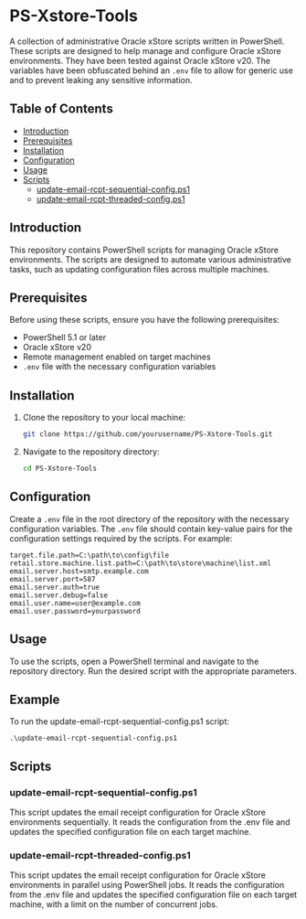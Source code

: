 # PS-Xstore-Tools

A collection of administrative Oracle xStore scripts written in PowerShell. These scripts are designed to help manage and configure Oracle xStore environments. They have been tested against Oracle xStore v20. The variables have been obfuscated behind an `.env` file to allow for generic use and to prevent leaking any sensitive information.

## Table of Contents

- [Introduction](#introduction)
- [Prerequisites](#prerequisites)
- [Installation](#installation)
- [Configuration](#configuration)
- [Usage](#usage)
- [Scripts](#scripts)
  - [update-email-rcpt-sequential-config.ps1](#update-email-rcpt-sequential-configps1)
  - [update-email-rcpt-threaded-config.ps1](#update-email-rcpt-threaded-configps1)

## Introduction

This repository contains PowerShell scripts for managing Oracle xStore environments. The scripts are designed to automate various administrative tasks, such as updating configuration files across multiple machines.

## Prerequisites

Before using these scripts, ensure you have the following prerequisites:

- PowerShell 5.1 or later
- Oracle xStore v20
- Remote management enabled on target machines
- `.env` file with the necessary configuration variables

## Installation

1. Clone the repository to your local machine:

    ```sh
    git clone https://github.com/yourusername/PS-Xstore-Tools.git
    ```

2. Navigate to the repository directory:

    ```sh
    cd PS-Xstore-Tools
    ```

## Configuration

Create a `.env` file in the root directory of the repository with the necessary configuration variables. The `.env` file should contain key-value pairs for the configuration settings required by the scripts. For example:

```env
target.file.path=C:\path\to\config\file
retail.store.machine.list.path=C:\path\to\store\machine\list.xml
email.server.host=smtp.example.com
email.server.port=587
email.server.auth=true
email.server.debug=false
email.user.name=user@example.com
email.user.password=yourpassword
```

## Usage
To use the scripts, open a PowerShell terminal and navigate to the repository directory. Run the desired script with the appropriate parameters.

## Example
To run the update-email-rcpt-sequential-config.ps1 script:

```
.\update-email-rcpt-sequential-config.ps1
```

## Scripts

### update-email-rcpt-sequential-config.ps1
This script updates the email receipt configuration for Oracle xStore environments sequentially. It reads the configuration from the .env file and updates the specified configuration file on each target machine.

### update-email-rcpt-threaded-config.ps1
This script updates the email receipt configuration for Oracle xStore environments in parallel using PowerShell jobs. It reads the configuration from the .env file and updates the specified configuration file on each target machine, with a limit on the number of concurrent jobs.